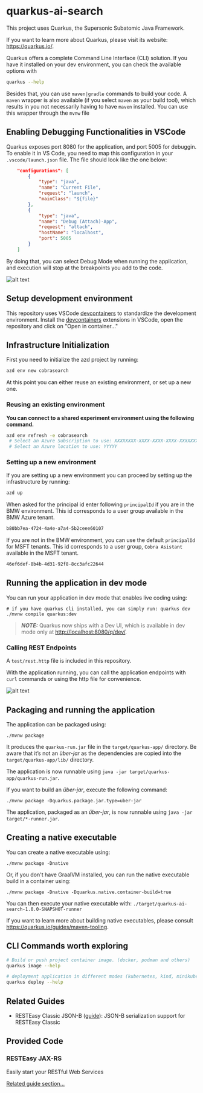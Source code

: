 # quarkus-ai-search

This project uses Quarkus, the Supersonic Subatomic Java Framework.

If you want to learn more about Quarkus, please visit its website: <https://quarkus.io/>.

Quarkus offers a complete Command Line Interface (CLI) solution. If you have it installed on your dev environment, you can check the available options with 
```bash
quarkus --help
```

Besides that, you can use `maven|gradle` commands to build your code. A `maven` wrapper is also available (if you select `maven` as your build tool), which results in you not necessarily having to have `maven` installed. You can use this wrapper through the `mvnw` file

## Enabling Debugging Functionalities in VSCode
Quarkus exposes port 8080 for the application, and port 5005 for debuggin. To enable it in VS Code, you need to map this configuration in your `.vscode/launch.json` file.
The file should look like the one below:

```json
    "configurations": [
        {
            "type": "java",
            "name": "Current File",
            "request": "launch",
            "mainClass": "${file}"
        },
        {
            "type": "java",
            "name": "Debug (Attach)-App",
            "request": "attach",
            "hostName": "localhost",
            "port": 5005
        }
    ]   
```

By doing that, you can select Debug Mode when running the application, and execution will stop at the breakpoints you add to the code.

![alt text](vscode-debug-flow.png)

## Setup development environment

This repository uses VSCode [devcontainers](https://code.visualstudio.com/docs/devcontainers/containers) to standardize the development environment.
Install the [devcontainers](https://marketplace.visualstudio.com/items?itemName=ms-vscode-remote.remote-containers) extensions in VSCode, open the
repository and click on "Open in container..."

## Infrastructure Initialization

First you need to initialize the azd project by running:

```bash
azd env new cobrasearch
```

At this point you can either reuse an existing environment, or set up a new one.

### Reusing an existing environment

**You can connect to a shared experiment environment using the following command.**

```bash
azd env refresh -e cobrasearch
 # Select an Azure Subscription to use: XXXXXXXX-XXXX-XXXX-XXXX-XXXXXXXXXXXX
 # Select an Azure location to use: YYYYY
```

### Setting up a new environment

If you are setting up a new environment you can proceed by setting up the infrastructure by running:

```bash
azd up
```

When asked for the principal id enter following `principalId` if you are in the BMW environment.
This id corresponds to a user group available in the BMW Azure tenant.

```bash
b80bb7ea-4724-4a4e-a7a4-5b2ceee60107
```

If you are not in the BMW environment, you can use the default `principalId` for MSFT tenants.
This id corresponds to a user group, `Cobra Asistant` available in the MSFT tenant.

```bash
46ef6def-8b4b-4d31-92f8-8cc3afc22644
```


## Running the application in dev mode

You can run your application in dev mode that enables live coding using:

```shell script
# if you have quarkus cli installed, you can simply run: quarkus dev
./mvnw compile quarkus:dev

```

> **_NOTE:_**  Quarkus now ships with a Dev UI, which is available in dev mode only at <http://localhost:8080/q/dev/>.

### Calling REST Endpoints

A `test/rest.http` file is included in this repository.

With the application running, you can call the application endpoints with `curl` commands or using the http file for convenience.

![alt text](accessing-endpoints.png)

## Packaging and running the application

The application can be packaged using:

```shell script
./mvnw package
```

It produces the `quarkus-run.jar` file in the `target/quarkus-app/` directory.
Be aware that it’s not an _über-jar_ as the dependencies are copied into the `target/quarkus-app/lib/` directory.

The application is now runnable using `java -jar target/quarkus-app/quarkus-run.jar`.

If you want to build an _über-jar_, execute the following command:

```shell script
./mvnw package -Dquarkus.package.jar.type=uber-jar
```

The application, packaged as an _über-jar_, is now runnable using `java -jar target/*-runner.jar`.

## Creating a native executable

You can create a native executable using:

```shell script
./mvnw package -Dnative
```

Or, if you don't have GraalVM installed, you can run the native executable build in a container using:

```shell script
./mvnw package -Dnative -Dquarkus.native.container-build=true
```

You can then execute your native executable with: `./target/quarkus-ai-search-1.0.0-SNAPSHOT-runner`

If you want to learn more about building native executables, please consult <https://quarkus.io/guides/maven-tooling>.

## CLI Commands worth exploring

```bash
# Build or push project container image. (docker, podman and others)
quarkus image --help

# deployment application in different modes (kubernetes, kind, minikube etc)
quarkus deploy --help


```


## Related Guides

- RESTEasy Classic JSON-B ([guide](https://quarkus.io/guides/rest-json)): JSON-B serialization support for RESTEasy Classic

## Provided Code

### RESTEasy JAX-RS

Easily start your RESTful Web Services

[Related guide section...](https://quarkus.io/guides/getting-started#the-jax-rs-resources)
